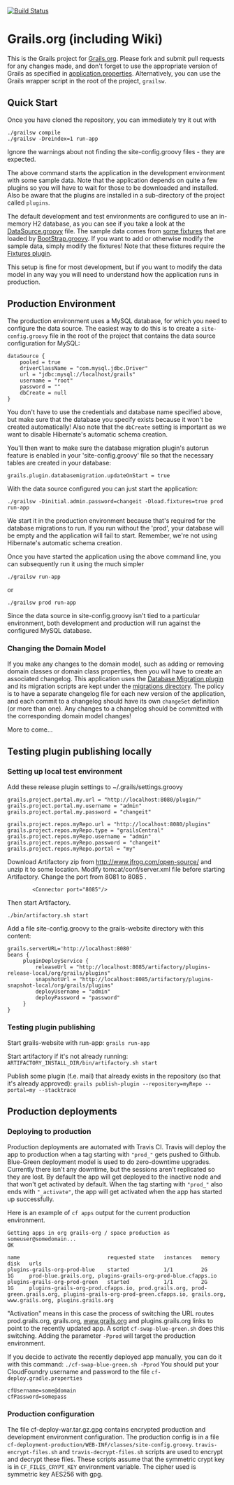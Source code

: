 [![Build Status](https://travis-ci.org/grails-samples/grails-website.svg)](https://travis-ci.org/grails-samples/grails-website)

# Grails.org (including Wiki)

This is the Grails project for [Grails.org](http://www.grails.org). Please fork and submit pull requests for any changes made, and don't forget to use the appropriate version of Grails as specified in [application.properties](https://github.com/grails-samples/grails-website/blob/master/application.properties). Alternatively, you can use the Grails wrapper script in the root of the project, `grailsw`.

## Quick Start

Once you have cloned the repository, you can immediately try it out with

    ./grailsw compile
    ./grailsw -Dreindex=1 run-app

Ignore the warnings about not finding the site-config.groovy files - they are expected.

The above command starts the application in the development environment with some sample data. Note that the application depends on quite a few plugins so you will have to wait for those to be downloaded and installed. Also be aware that the plugins are installed in a sub-directory of the project called `plugins`.

The default development and test environments are configured to use an in-memory H2 database, as you can see if you take a look at the [DataSource.groovy](https://github.com/grails-samples/grails-website/blob/master/grails-app/conf/DataSource.groovy) file. The sample data comes from [some fixtures](https://github.com/grails-samples/grails-website/tree/master/fixtures/) that are loaded by [BootStrap.groovy](https://github.com/grails-samples/grails-website/blob/master/grails-app/conf/BootStrap.groovy). If you want to add or otherwise modify the sample data, simply modify the fixtures! Note that these fixtures require the [Fixtures plugin](http://grails.org/plugin/fixtures).

This setup is fine for most development, but if you want to modify the data model in any way you will need to understand how the application runs in production.

## Production Environment

The production environment uses a MySQL database, for which you need to configure the data source. The easiest way to do this is to create a `site-config.groovy` file in the root of the project that contains the data source configuration for MySQL:

    dataSource {
        pooled = true
        driverClassName = "com.mysql.jdbc.Driver"
        url = "jdbc:mysql://localhost/grails"
        username = "root"
        password = ""
        dbCreate = null
    }

You don't have to use the credentials and database name specified above, but make sure that the database you specify exists because it won't be created automatically! Also note that the `dbCreate` setting is important as we want to disable Hibernate's automatic schema creation.

You'll then want to make sure the database migration plugin's autorun feature is enabled in your 'site-config.groovy' file so that the necessary tables are created in your database:

    grails.plugin.databasemigration.updateOnStart = true

With the data source configured you can just start the application:

    ./grailsw -Dinitial.admin.password=changeit -Dload.fixtures=true prod run-app

We start it in the production environment because that's required for the database migrations to run. If you run without the 'prod', your database will be empty and the application will fail to start. Remember, we're not using Hibernate's automatic schema creation.

Once you have started the application using the above command line, you can subsequently run it using the much simpler

    ./grailsw run-app

or

    ./grailsw prod run-app

Since the data source in site-config.groovy isn't tied to a particular environment, both development and production will run against the configured MySQL database.

### Changing the Domain Model

If you make any changes to the domain model, such as adding or removing domain classes or domain class properties, then you will have to create an associated changelog. This application uses the [Database Migration plugin](http://grails.org/plugin/database-migration) and its migration scripts are kept under the [migrations directory](https://github.com/grails-samples/grails-website/tree/master/migrations/). The policy is to have a separate changelog file for each new version of the application, and each commit to a changelog should have its own `changeSet` definition (or more than one). Any changes to a changelog should be committed with the corresponding domain model changes!

More to come...

## Testing plugin publishing locally

### Setting up local test environment

Add these release plugin settings to ~/.grails/settings.groovy
```
grails.project.portal.my.url = "http://localhost:8080/plugin/"
grails.project.portal.my.username = "admin"
grails.project.portal.my.password = "changeit"

grails.project.repos.myRepo.url = "http://localhost:8080/plugins"
grails.project.repos.myRepo.type = "grailsCentral"
grails.project.repos.myRepo.username = "admin"
grails.project.repos.myRepo.password = "changeit"
grails.project.repos.myRepo.portal = "my"
```

Download Artifactory zip from http://www.jfrog.com/open-source/ and unzip it to some location.
Modify tomcat/conf/server.xml file before starting Artifactory. Change the port from 8081 to 8085 .
```
        <Connector port="8085"/>
```
Then start Artifactory.
```
./bin/artifactory.sh start
```

Add a file site-config.groovy to the grails-website directory with this content:
```
grails.serverURL='http://localhost:8080'
beans {
     pluginDeployService {
         releaseUrl = "http://localhost:8085/artifactory/plugins-release-local/org/grails/plugins"
         snapshotUrl = "http://localhost:8085/artifactory/plugins-snapshot-local/org/grails/plugins"
         deployUsername = "admin"
         deployPassword = "password"
     }
}
```

### Testing plugin publishing

Start grails-website with run-app:
```grails run-app```

Start artifactory if it's not already running:
```ARTIFACTORY_INSTALL_DIR/bin/artifactory.sh start```

Publish some plugin (f.e. mail) that already exists in the repository (so that it's already approved):
```grails publish-plugin --repository=myRepo --portal=my --stacktrace```


## Production deployments

### Deploying to production

Production deployments are automated with Travis CI. Travis will deploy the app to production when a tag starting with ```"prod_"``` gets pushed to Github.
Blue-Green deployment model is used to do zero-downtime upgrades. Currently there isn't any downtime, but the sessions aren't replicated so they are lost.
By default the app will get deployed to the inactive node and that won't get activated by default.
When the tag starting with ```"prod_"``` also ends with ```"_activate"```, the app will get activated when the app has started up successfully.

Here is an example of ```cf apps``` output for the current production environment.
```
Getting apps in org grails-org / space production as someuser@somedomain...
OK

name                            requested state   instances   memory   disk   urls
plugins-grails-org-prod-blue    started           1/1         2G       1G     prod-blue.grails.org, plugins-grails-org-prod-blue.cfapps.io
plugins-grails-org-prod-green   started           1/1         2G       1G     plugins-grails-org-prod.cfapps.io, prod.grails.org, prod-green.grails.org, plugins-grails-org-prod-green.cfapps.io, grails.org, www.grails.org, plugins.grails.org
```

"Activation" means in this case the process of switching the URL routes prod.grails.org, grails.org, www.grails.org and plugins.grails.org links to point to the recently updated app. A script ```cf-swap-blue-green.sh``` does this switching. Adding the parameter ```-Pprod``` will target the production environment.

If you decide to activate the recently deployed app manually, you can do it with this command:
```./cf-swap-blue-green.sh -Pprod```
You should put your CloudFoundry username and password to the file ```cf-deploy.gradle.properties```
```
cfUsername=some@domain
cfPassword=somepass
```

### Production configuration

The file cf-deploy-war.tar.gz.gpg contains encrypted production and development environment configuration.
The production config is in a file ```cf-deployment-production/WEB-INF/classes/site-config.groovy```.
```travis-encrypt-files.sh``` and ```travis-decrypt-files.sh``` scripts are used to encrypt and decrypt these files.
These scripts assume that the symmetric crypt key is in ```CF_FILES_CRYPT_KEY``` environment variable.
The cipher used is symmetric key AES256 with gpg.
